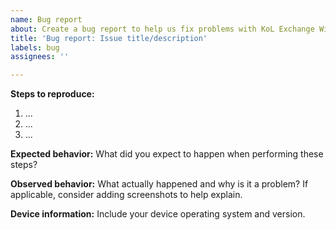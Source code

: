 ```yaml
---
name: Bug report
about: Create a bug report to help us fix problems with KoL Exchange Widget
title: 'Bug report: Issue title/description'
labels: bug
assignees: ''

---
```


**Steps to reproduce:**
1) ...
2) ...
3) ...

**Expected behavior:** What did you expect to happen when performing these steps?

**Observed behavior:** What actually happened and why is it a problem? If applicable, consider adding screenshots to help explain.

**Device information:** Include your device operating system and version.
